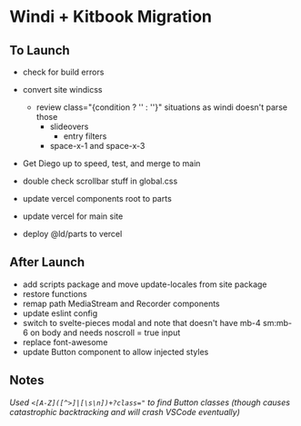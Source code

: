 # Windi + Kitbook Migration

## To Launch
- check for build errors
- convert site windicss
  - review class="{condition ? '' : ''}" situations as windi doesn't parse those
    - slideovers
      - entry filters
    - space-x-1 and space-x-3
- Get Diego up to speed, test, and merge to main

- double check scrollbar stuff in global.css
- update vercel components root to parts
- update vercel for main site
- deploy @ld/parts to vercel

## After Launch
- add scripts package and move update-locales from site package
- restore functions
- remap path MediaStream and Recorder components
- update eslint config
- switch to svelte-pieces modal and note that doesn't have mb-4 sm:mb-6 on body and needs noscroll = true input
- replace font-awesome
- update Button component to allow injected styles

## Notes
*Used `<[A-Z]([^>]|[\s\n])+?class="` to find Button classes (though causes catastrophic backtracking and will crash VSCode eventually)*